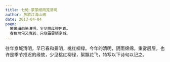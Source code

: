 ```yaml
---
title: 七绝·蒙蒙细雨笼清明
author: 放歌江海山阙
date: 2013-04-04
poem: |
  蒙蒙细雨笼清明，少见桃红柳色青。
  春色为何又晚到，只缘霾雾锁京城。
---
```


往年京城清明，早已春和景明，桃红柳绿。今年的清明，阴雨绵绵，重雾层层，也许是季节推迟的缘故，少见桃红柳绿，絮飘花飞，特写以下诗句以记之。
